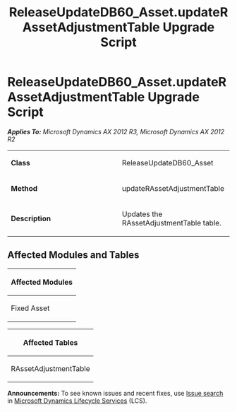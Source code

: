 ﻿---
title: ReleaseUpdateDB60_Asset.updateRAssetAdjustmentTable Upgrade Script
TOCTitle: ReleaseUpdateDB60_Asset.updateRAssetAdjustmentTable Upgrade Script
ms:assetid: a7159ac6-799c-8092-4371-ff0fa8480eb7
ms:mtpsurl: https://msdn.microsoft.com/en-us/library/JJ736873(v=AX.60)
ms:contentKeyID: 49710304
ms.date: 05/18/2015
mtps_version: v=AX.60
---

# ReleaseUpdateDB60\_Asset.updateRAssetAdjustmentTable Upgrade Script 


_**Applies To:** Microsoft Dynamics AX 2012 R3, Microsoft Dynamics AX 2012 R2_

<table>
<colgroup>
<col style="width: 50%" />
<col style="width: 50%" />
</colgroup>
<tbody>
<tr class="odd">
<td><p><strong>Class</strong></p></td>
<td><p>ReleaseUpdateDB60_Asset</p></td>
</tr>
<tr class="even">
<td><p><strong>Method</strong></p></td>
<td><p>updateRAssetAdjustmentTable</p></td>
</tr>
<tr class="odd">
<td><p><strong>Description</strong></p></td>
<td><p>Updates the RAssetAdjustmentTable table.</p></td>
</tr>
</tbody>
</table>


## Affected Modules and Tables

<table>
<colgroup>
<col style="width: 100%" />
</colgroup>
<thead>
<tr class="header">
<th><p>Affected Modules</p></th>
</tr>
</thead>
<tbody>
<tr class="odd">
<td><p>Fixed Asset</p></td>
</tr>
</tbody>
</table>


<table>
<colgroup>
<col style="width: 100%" />
</colgroup>
<thead>
<tr class="header">
<th><p>Affected Tables</p></th>
</tr>
</thead>
<tbody>
<tr class="odd">
<td><p>RAssetAdjustmentTable</p></td>
</tr>
</tbody>
</table>

  
**Announcements:** To see known issues and recent fixes, use [Issue search](http://go.microsoft.com/fwlink/?linkid=389258) in [Microsoft Dynamics Lifecycle Services](http://go.microsoft.com/fwlink/?linkid=306505) (LCS).

